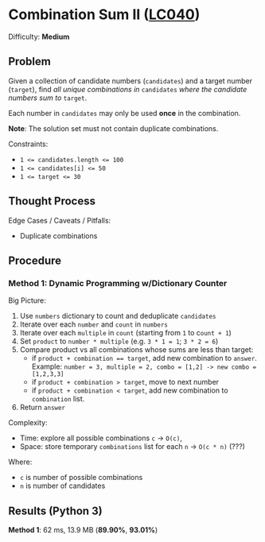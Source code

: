 # Combination Sum II ([LC040](https://leetcode.com/problems/combination-sum-ii/))
Difficulty: **Medium**

## Problem

Given a collection of candidate numbers (`candidates`) and a target number (`target`), find *all unique combinations in* `candidates` *where the candidate numbers sum to* `target`.

Each number in `candidates` may only be used **once** in the combination.

**Note**: The solution set must not contain duplicate combinations.

Constraints:
- `1 <= candidates.length <= 100`
- `1 <= candidates[i] <= 50`
- `1 <= target <= 30`

## Thought Process

Edge Cases / Caveats / Pitfalls:
- Duplicate combinations

## Procedure

### Method 1: Dynamic Programming w/Dictionary Counter

Big Picture:
1. Use `numbers` dictionary to count and deduplicate `candidates`
2. Iterate over each `number` and `count` in `numbers`
3. Iterate over each `multiple` in `count` (starting from `1` to c`ount + 1`)
4. Set `product` to `number * multiple` (e.g. `3 * 1 = 1`; `3 * 2 = 6`)
5. Compare product vs all combinations whose sums are less than target:
    - if `product + combination == target`, add new combination to `answer`.  Example: `number = 3, multiple = 2, combo = [1,2] -> new combo = [1,2,3,3]`
    - if `product + combination > target`, move to next number
    - if `product + combination < target`, add new combination to `combination` list.
6. Return `answer`

Complexity:
- Time: explore all possible combinations `c` -> `O(c)`,
- Space: store temporary `combinations` list for each `n` -> `O(c * n)` (???)

Where:
- `c` is number of possible combinations
- `n` is number of candidates

## Results (Python 3)

**Method 1**: 62 ms, 13.9 MB (**89.90%**, **93.01%**)
